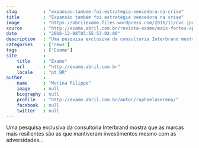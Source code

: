 ```yaml
---
slug          : "expansao-tambem-foi-estrategia-vencedora-na-crise"
title         : "Expansão também foi estratégia vencedora na crise"
image         : "https://abrilexame.files.wordpress.com/2016/11/cvc.jpg?quality=70&strip=all&w=680"
source        : "http://exame.abril.com.br/revista-exame/mais-fortes-apesar-da-crise/"
date          : "2016-12-08T05:55:53-02:00"
description   : "Uma pesquisa exclusiva da consultoria Interbrand mostra que as marcas mais resilientes são as que mantiveram investimentos mesmo com as adversidades..."
categories    : ['news']
tags          : ['Exame']
site          :
    title     : "Exame"
    url       : "http://exame.abril.com.br"
    locale    : "pt_BR"
author        :
    name      : "Marina Filippe"
    image     : null
    biography : null
    profile   : "http://exame.abril.com.br/autor/raphaelasereno/"
    facebook  : null
    twitter   : null
---
```


Uma pesquisa exclusiva da consultoria Interbrand mostra que as marcas mais resilientes são as que mantiveram investimentos mesmo com as adversidades...
